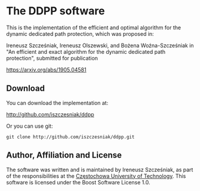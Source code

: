 # The DDPP software

This is the implementation of the efficient and optimal algorithm for
the dynamic dedicated path protection, which was proposed in:

Ireneusz Szcześniak, Ireneusz Olszewski, and Bożena Woźna-Szcześniak
in "An efficient and exact algorithm for the dynamic dedicated path
protection", submitted for publication

<https://arxiv.org/abs/1905.04581>

## Download

You can download the implementation at:

<http://github.com/iszczesniak/ddpp>

Or you can use git:

`git clone http://github.com/iszczesniak/ddpp.git`

## Author, Affiliation and License

The software was written and is maintained by Ireneusz Szcześniak, as
part of the responsibilities at the [Częstochowa University of
Technology](http://pcz.pl). This software is licensed under the Boost
Software License 1.0.
